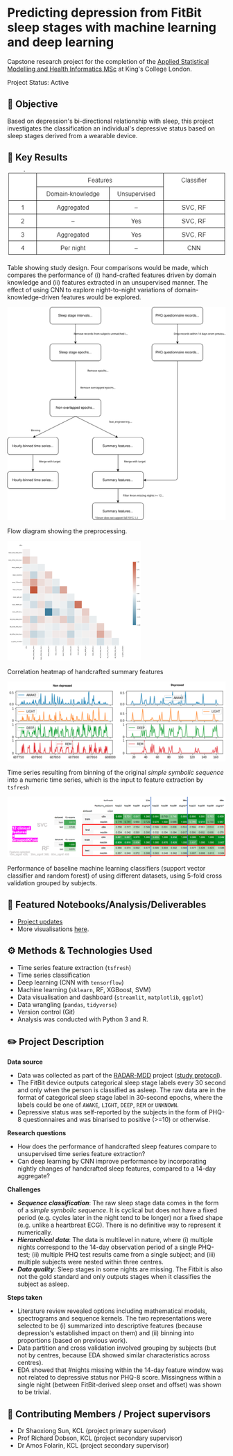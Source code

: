 # Predicting depression from FitBit sleep stages with machine learning and deep learning

Capstone research project for the completion of the [Applied Statistical Modelling and Health Informatics MSc](https://www.kcl.ac.uk/study/postgraduate-taught/courses/applied-statistical-modelling-health-informatics) at King's College London.

Project Status: Active

## 🚩 Objective

Based on depression's bi-directional relationship with sleep, this project investigates the classification an individual's depressive status based on sleep stages derived from a wearable device.

## 📌 Key Results

![](viz/prelim_results/study_design_table.png)

Table showing study design. Four comparisons would be made, which compares the performance of (i) hand-crafted features driven by domain knowledge and (ii) features extracted in an unsupervised manner. The effect of using CNN to explore night-to-night variations of domain-knowledge-driven features would be explored.


![](viz/prelim_results/preprocessing.svg)

Flow diagram showing the preprocessing.

![](viz/prelim_results/corr_heatmap_summary_features.png)

Correlation heatmap of handcrafted summary features

![](viz/prelim_results/binned_timeseries.png)

Time series resulting from binning of the original *simple symbolic sequence* into a numeric time series, which is the input to feature extraction by `tsfresh`

![](viz/prelim_results/baseline_classifiers_performance.png)

Performance of baseline machine learning classifiers (support vector classifier and random forest) of using different datasets, using 5-fold cross validation grouped by subjects.


## 📓 Featured Notebooks/Analysis/Deliverables
- [Project updates](docs/msc_project_updates.pptx)
- More visualisations [here](viz/).

## ⚙️ Methods & Technologies Used
- Time series feature extraction (`tsfresh`)
- Time series classification
- Deep learning (CNN with `tensorflow`)
- Machine learning (`sklearn`, RF, XGBoost, SVM)
- Data visualisation and dashboard (`streamlit`, `matplotlib`, `ggplot`)
- Data wrangling (`pandas`, `tidyverse`)
- Version control (Git)
- Analysis was conducted with Python 3 and R. 

## ✏️ Project Description

**Data source**
- Data was collected as part of the [RADAR-MDD](https://www.researchsquare.com/article/rs-612374/v1) project ([study protocol](https://bmcpsychiatry.biomedcentral.com/track/pdf/10.1186/s12888-019-2049-z.pdf)).
- The FitBit device outputs categorical sleep stage labels every 30 second and only when the person is classified as asleep. The raw data are in the format of categorical sleep stage label in 30-second epochs, where the labels could be one of `AWAKE`, `LIGHT`, `DEEP`, `REM` or `UNKNOWN`.
- Depressive status was self-reported by the subjects in the form of PHQ-8 questionnaires and was binarised to positive (>=10) or otherwise.

**Research questions**
- How does the performance of handcrafted sleep features compare to unsupervised time series feature extraction?
- Can deep learning by CNN improve performance by incorporating nightly changes of handcrafted sleep features, compared to a 14-day aggregate?

**Challenges**
- ***Sequence classification***: The raw sleep stage data comes in the form of a *simple symbolic sequence*. It is cyclical but does not have a fixed period (e.g. cycles later in the night tend to be longer) nor a fixed shape (e.g. unlike a heartbreat ECG). There is no definitive way to represent it numerically.
- ***Hierarchical data***: The data is multilevel in nature, where (i) multiple nights correspond to the 14-day observation period of a single PHQ-test; (ii) multiple PHQ test results came from a single subject; and (iii) multiple subjects were nested within three centres. 
- ***Data quality***: Sleep stages in some nights are missing. The Fitbit is also not the gold standard and only outputs stages when it classifies the subject as asleep.

**Steps taken**
- Literature review revealed options including mathematical models, spectrograms and sequence kernels. The two representations were selected to be (i) summarized into descriptive features (because depression's established impact on them) and (ii) binning into proportions (based on previous work).
- Data partition and cross validation involved grouping by subjects (but not by centres, because EDA showed similar characteristics across centres).
- EDA showed that #nights missing within the 14-day feature window was not related to depressive status nor PHQ-8 score. Missingness within a single night (between FitBit-derived sleep onset and offset) was shown to be trivial.

## 👤 Contributing Members / Project supervisors

- Dr Shaoxiong Sun, KCL (project primary supervisor)
- Prof Richard Dobson, KCL (project secondary supervisor)
- Dr Amos Folarin, KCL (project secondary supervisor)